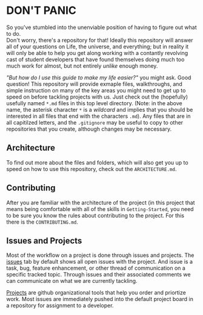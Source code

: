 # DON'T PANIC

So you've stumbled into the unenviable position of having to figure out what to do.  
Don't worry, there's a repository for that!  Ideally this repository will answer 
all of your questions on Life, the universe, and everything; but in reality it 
will only be able to help you get along working with a contantly revolving cast of
student developers that have found themselves doing much too much work for almost,
but not entirely *unlike* enough money.

*"But how do I use this guide to make my life easier?"* you might ask.  Good question!
This repository will provide exmaple files, walkthroughs, and simple instruction on
many of the key areas you might need to get up to speed on before tackling projects
with us.  Just check out the (hopefully) usefully named `*.md` files in this top 
level directory. (Note: in the above name, the asterisk character `*` is a *wildcard*
and implies that you should be interested in all files that end with the characters 
`.md`).  Any files that are in all capitilzed letters, and the `.gitignore`  may be 
useful to copy to other repositories that you create, although changes may be 
necessary. 

## Architecture

To find out more about the files and folders, which will also get you up to speed on
how to use this repository, check out the `ARCHITECTURE.md`. 

## Contributing
After you are familiar with the architecture of the project (in this project that means
being comfortable with all of the skills in `Getting-Started`, you need to be sure you
know the rules about contributing to the project.  For this there is the `CONTRIBUTING.md`.

## Issues and Projects
Most of the workflow on a project is done through issues and projects.  The [issues](https://github.com/cse-devteam/Programmers-Guide-to-the-Galaxy/issues)
tab by default shows all open issues with the project.  And issue is a task, bug, feature 
enhancement, or other thread of communication on a specific tracked topic.  Through issues
and their associated comments we can communicate on what we are currently tackling.

[Projects](https://github.com/cse-devteam/Programmers-Guide-to-the-Galaxy/projects) are github
organizational tools that help you order and priortize work.  Most issues are immediately pushed
into the default project board in a repository for assignment to a developer.


